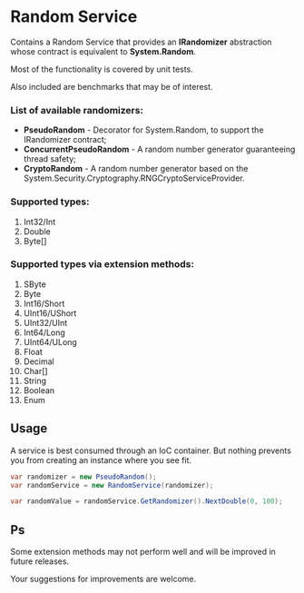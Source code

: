 # Random Service

Contains a Random Service that provides an **IRandomizer** abstraction whose contract is equivalent to **System.Random**.

Most of the functionality is covered by unit tests.

Also included are benchmarks that may be of interest.

### List of available randomizers:

- **PseudoRandom** - Decorator for System.Random, to support the IRandomizer contract;
- **ConcurrentPseudoRandom** - A random number generator guaranteeing thread safety;
- **CryptoRandom** - A random number generator based on the System.Security.Cryptography.RNGCryptoServiceProvider.

### Supported types:

1. Int32/Int
2. Double
3. Byte[]

### Supported types via extension methods:

1. SByte
2. Byte
3. Int16/Short
4. UInt16/UShort
5. UInt32/UInt
6. Int64/Long
7. UInt64/ULong
8. Float
9. Decimal
10. Char[]
11. String
12. Boolean
13. Enum

## Usage

A service is best consumed through an IoC container. But nothing prevents you from creating an instance where you see fit.

```csharp
var randomizer = new PseudoRandom();
var randomService = new RandomService(randomizer);

var randomValue = randomService.GetRandomizer().NextDouble(0, 100);
```

## Ps

Some extension methods may not perform well and will be improved in future releases.

Your suggestions for improvements are welcome.